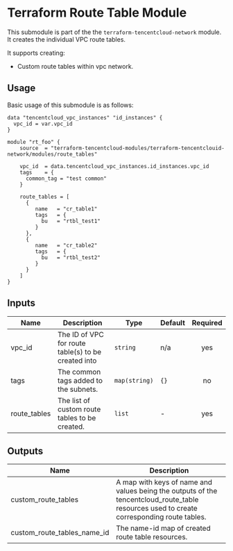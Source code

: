 # Terraform Route Table Module

This submodule is part of the the `terraform-tencentcloud-network` module. It creates the individual VPC route tables.

It supports creating:

- Custom route tables within vpc network.

## Usage

Basic usage of this submodule is as follows:

```hcl
data "tencentcloud_vpc_instances" "id_instances" {
  vpc_id = var.vpc_id
}

module "rt_foo" {
    source  = "terraform-tencentcloud-modules/terraform-tencentclouid-network/modules/route_tables"

    vpc_id  = data.tencentcloud_vpc_instances.id_instances.vpc_id
    tags    = {
      common_tag = "test common"
    }

    route_tables = [
      {
         name   = "cr_table1"
         tags   = {
           bu   = "rtbl_test1" 
         }
      },
      { 
         name   = "cr_table2"
         tags   = {
           bu   = "rtbl_test2"
         }
      }
    ]
}
```

<!-- BEGINNING OF PRE-COMMIT-TERRAFORM DOCS HOOK -->
## Inputs

| Name | Description | Type | Default | Required |
|------|-------------|------|---------|:--------:|
| vpc\_id | The ID of VPC for route table(s) to be created into | `string` | n/a | yes |
| tags | The common tags added to the subnets. | `map(string)` | `{}` | no |
| route\_tables | The list of custom route tables to be created. | `list` | - | yes |


## Outputs

| Name | Description |
|------|-------------|
| custom\_route\_tables | A map with keys of name and values being the outputs of the tencentcloud\_route\_table resources used to create corresponding route tables. |
| custom\_route\_tables\_name\_id | The name-id map of created route table resources. |

<!-- END OF PRE-COMMIT-TERRAFORM DOCS HOOK -->
